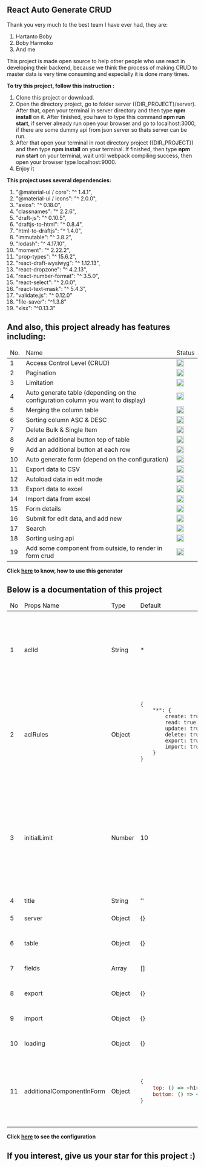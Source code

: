 ## React Auto Generate CRUD ##

Thank you very much to the best team I have ever had, they are:

1. Hartanto Boby
2. Boby Harmoko
3. And me

This project is made open source to help other people who use react in developing their backend, because we think the process of making CRUD to master data is very time consuming and especially it is done many times.

<b>To try this project, follow this instruction :</b>
1. Clone this project or download.
2. Open the directory project, go to folder server ({DIR_PROJECT}/server). After that, open your terminal in server directory and then type <b>npm install</b> on it. After finished, you have to type this command <b>npm run start</b>, if server already run open your browser and go to localhost:3000, if there are some dummy api from json server so thats server can be run.
3. After that open your terminal in root directory project ({DIR_PROJECT}) and then type <b>npm install</b> on your terminal. If finished, then type <b>npm run start</b> on your terminal, wait until webpack compiling success, then open your browser type localhost:9000.
4. Enjoy it

<b>This project uses several dependencies:</b>

1. "@material-ui / core": "^ 1.4.1",
2. "@material-ui / icons": "^ 2.0.0",
3. "axios": "^ 0.18.0",
4. "classnames": "^ 2.2.6",
5. "draft-js": "^ 0.10.5",
6. "draftjs-to-html": "^ 0.8.4",
7. "html-to-draftjs": "^ 1.4.0",
8. "immutable": "^ 3.8.2",
9. "lodash": "^ 4.17.10",
10. "moment": "^ 2.22.2",
11. "prop-types": "^ 15.6.2",
12. "react-draft-wysiwyg": "^ 1.12.13",
13. "react-dropzone": "^ 4.2.13",
14. "react-number-format": "^ 3.5.0",
15. "react-select": "^ 2.0.0",
16. "react-text-mask": "^ 5.4.3",
17. "validate.js": "^ 0.12.0"
18. "file-saver": "^1.3.8"
19. "xlsx": "^0.13.3"

## And also, this project already has features including: ##

<table>
    <thead>
        <tr>
            <td>No.</td>
            <td>Name</td>
            <td>Status</td>
        </tr>
    </thead>
    <tbody>
        <tr>
            <td>1</td>
            <td>Access Control Level (CRUD)</td>
            <td><img width="20" height="20" src="https://assets-cdn.github.com/images/icons/emoji/unicode/2705.png" alt="done"/></td>
        </tr>
        <tr>
            <td>2</td>
            <td>Pagination</td>
            <td><img width="20" height="20" src="https://assets-cdn.github.com/images/icons/emoji/unicode/2705.png" alt="done"/></td>
        </tr>
        <tr>
            <td>3</td>
            <td>Limitation</td>
            <td><img width="20" height="20" src="https://assets-cdn.github.com/images/icons/emoji/unicode/2705.png" alt="done"/></td>
        </tr>
        <tr>
            <td>4</td>
            <td>Auto generate table (depending on the configuration column you want to display)</td>
            <td><img width="20" height="20" src="https://assets-cdn.github.com/images/icons/emoji/unicode/2705.png" alt="done"/></td>
        </tr>
        <tr>
            <td>5</td>
            <td>Merging the column table</td>
            <td><img width="20" height="20" src="https://assets-cdn.github.com/images/icons/emoji/unicode/2705.png" alt="done"/></td>
        </tr>
        <tr>
            <td>6</td>
            <td>Sorting column ASC & DESC</td>
            <td><img width="20" height="20" src="https://assets-cdn.github.com/images/icons/emoji/unicode/2705.png" alt="done"/></td>
        </tr>
        <tr>
            <td>7</td>
            <td>Delete Bulk & Single Item</td>
            <td><img width="20" height="20" src="https://assets-cdn.github.com/images/icons/emoji/unicode/2705.png" alt="done"/></td>
        </tr>
        <tr>
            <td>8</td>
            <td>Add an additional button top of table</td>
            <td><img width="20" height="20" src="https://assets-cdn.github.com/images/icons/emoji/unicode/2705.png" alt="done"/></td>
        </tr>
        <tr>
            <td>9</td>
            <td>Add an additional button at each row</td>
            <td><img width="20" height="20" src="https://assets-cdn.github.com/images/icons/emoji/unicode/2705.png" alt="done"/></td>
        </tr>
        <tr>
            <td>10</td>
            <td>Auto generate form (depend on the configuration)</td>
            <td><img width="20" height="20" src="https://assets-cdn.github.com/images/icons/emoji/unicode/2705.png" alt="done"/></td>
        </tr>
        <tr>
            <td>11</td>
            <td>Export data to CSV</td>
            <td><img width="20" height="20" src="https://assets-cdn.github.com/images/icons/emoji/unicode/2705.png" alt="done"/></td>
        </tr>
        <tr>
            <td>12</td>
            <td>Autoload data in edit mode</td>
            <td><img width="20" height="20" src="https://assets-cdn.github.com/images/icons/emoji/unicode/2705.png" alt="done"/></td>
        </tr>
        <tr>
            <td>13</td>
            <td>Export data to excel</td>
            <td><img width="20" height="20" src="https://assets-cdn.github.com/images/icons/emoji/unicode/2705.png" alt="done"/></td>
        </tr>
        <tr>
            <td>14</td>
            <td>Import data from excel</td>
            <td><img width="20" height="20" src="https://assets-cdn.github.com/images/icons/emoji/unicode/2705.png" alt="done"/></td>
        </tr>
        <tr>
            <td>15</td>
            <td>Form details</td>
            <td><img width="20" height="20" src="https://assets-cdn.github.com/images/icons/emoji/unicode/2705.png" alt="done"/></td>
        </tr>
        <tr>
            <td>16</td>
            <td>Submit for edit data, and add new</td>
            <td><img width="20" height="20" src="https://assets-cdn.github.com/images/icons/emoji/unicode/2705.png" alt="done"/></td>
        </tr>
        <tr>
            <td>17</td>
            <td>Search</td>
            <td><img width="20" height="20" src="https://assets-cdn.github.com/images/icons/emoji/unicode/2705.png" alt="done"/></td>
        </tr>
        <tr>
            <td>18</td>
            <td>Sorting using api</td>
            <td><img width="20" height="20" src="https://assets-cdn.github.com/images/icons/emoji/unicode/2705.png" alt="done"/></td>
        </tr>
        <tr>
            <td>19</td>
            <td>Add some component from outside, to render in form crud</td>
            <td><img width="20" height="20" src="https://assets-cdn.github.com/images/icons/emoji/unicode/2705.png" alt="done"/></td>
        </tr>
    </tbody>
</table>

<b>Click <a href="./src/index.js">here</a> to know, how to use this generator</b>

## Below is a documentation of this project ##

<table>
    <thead>
        <tr>
            <td>No</td>
            <td>Props Name</td>
            <td>Type</td>
            <td>Default</td>
            <td>Required</td>
            <td>Description</td>
        </tr>
    </thead>
    <tbody>
        <tr>
            <td>1</td>
            <td>aclId</td>
            <td>String</td>
            <td>*</td>
            <td>No</td>
            <td>aclId is used to provide each user with an access limit to the actions that can be carried out in this generator, namely, add, update, delete</td>
        </tr>
        <tr>
            <td>2</td>
            <td>aclRules</td>
            <td>Object</td>
            <td>
                <pre>
                   <code>
{
    "*": {
        create: true (required),
        read: true (required),
        update: true (required),
        delete: true (required),
        export: true (required),
        import: true (required)
    }
}
                    </code>
               </pre>
            </td>
            <td>No</td>
            <td>From the aclId given above, from here it can be seen that the user can only access several modules or everything</td>
        </tr>
        <tr>
            <td>3</td>
            <td>initialLimit</td>
            <td>Number</td>
            <td>10</td>
            <td>No</td>
            <td>Every time a table is created, the data limit displayed and requested by the server uses this number, but this number can change if the limit per page in the table view is changed</td>
        </tr>
        <tr>
            <td>4</td>
            <td>title</td>
            <td>String</td>
            <td>''</td>
            <td>Yes</td>
            <td>Title of table</td>
        </tr>
        <tr>
            <td>5</td>
            <td>server</td>
            <td>Object</td>
            <td>{}</td>
            <td>Yes</td>
            <td>See full documentation at <a href="./documentation/server/README.md">here</a></td>
        </tr>
        <tr>
            <td>6</td>
            <td>table</td>
            <td>Object</td>
            <td>{}</td>
            <td>No</td>
            <td>See full documentation <a href="./documentation/table/README.md">here</a></td>
        </tr>
        <tr>
            <td>7</td>
            <td>fields</td>
            <td>Array</td>
            <td>[]</td>
            <td>Yes</td>
            <td>See full documentation <a href="./documentation/fields/README.md">here</a></td>
        </tr>
        <tr>
            <td>8</td>
            <td>export</td>
            <td>Object</td>
            <td>{}</td>
            <td>Yes</td>
            <td>See full documentation <a href="./documentation/export/README.md">here</a></td>
        </tr>
         <tr>
            <td>9</td>
            <td>import</td>
            <td>Object</td>
            <td>{}</td>
            <td>Yes</td>
            <td>See full documentation <a href="./documentation/import/README.md">here</a></td>
        </tr>
        <tr>
            <td>10</td>
            <td>loading</td>
            <td>Object</td>
            <td>{}</td>
            <td>No</td>
            <td>See full documentation <a href="./documentation/loading/README.md">here</a></td>
        </tr>
        <tr>
            <td>11</td>
            <td>additionalComponentInForm</td>
            <td>Object</td>
            <td>
                
```javascript
{
    top: () => <h1>examples</h1> (functional component)
    bottom: () => <h2>examples</h2> (functional component)
}
```           
</td>
            <td>No</td>
            <td>This configuration is used to add several components to the form that has been created automatically</td>
        </tr>
    </tbody>
</table>

<b>Click <a href="./src/config-form-user.js">here</a> to see the configuration</b>


## If you interest, give us your star for this project :) ##
